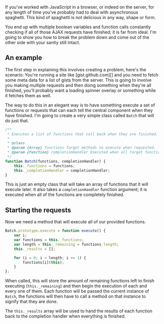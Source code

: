 If you've worked with JavaScript in a browser, or indeed on the server, for any length of time you've probably had to deal with asynchronous spaghetti. This kind of spaghetti is not delicious in any way, shape or form.

You end up with multiple boolean variables and function calls constantly checking if all of those AJAX requests have finished; it is far from ideal. I'm going to show you how to break the problem down and come out of the other side with your sanity still intact.

<!-- more -->

## An example

The first step in explaining this involves creating a problem, here's the scenario: You're running a site like [gist.github.com][] and you need to fetch some meta data for a list of gists from the server. This is going to involve you making multiple requests and then doing something when they're all finished, you'll probably want a loading spinner overlay or something while it fetches them as well.

The way to do this in an elegant way is to have something execute a set of functions or requests that can each tell the central component when they have finished. I'm going to create a very simple class called `Batch` that will do just that.

```javascript
/**
 * Executes a list of functions that call back when they are finished.
 *
 * @class
 * @param {Array} functions Target methods to execute when requested.
 * @param {Function} completionHandler Executed when all target functions are finished.
 */
function Batch(functions, completionHandler) {
	this._functions = functions;
	this._completionHandler = completionHandler;
}
```

This is just an empty class that will take an array of functions that it will execute later. It also takes a `completionHandler` function argument; it is executed when all of the functions are completely finished.

## Starting the requests

Now we need a method that will execute all of our provided functions.

```javascript
Batch.prototype.execute = function execute() {
	var i;
	var functions = this._functions;
	var length = this._remaining = functions.length;
	this._results = [];

	for (i = 0; i < length; i += 1) {
		functions[i](this);
	}
};
```

When called, this will store the amount of remaining functions left to finish executing (`this._remaining`) and then begin the execution of each and every one of them. Each function will be passed the current instance of `Batch`, the functions will then have to call a method on that instance to signify that they are done.

The `this._results` array will be used to hand the results of each function back to the completion handler when everything is finished.

[gist]: https://gist.github.com/